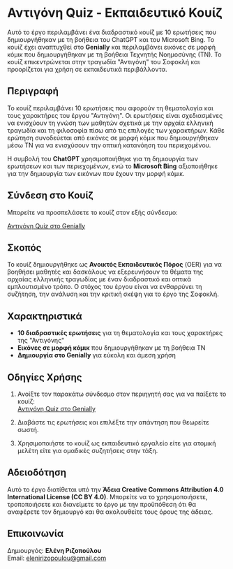 


# Αντιγόνη Quiz - Εκπαιδευτικό Κουίζ

Αυτό το έργο περιλαμβάνει ένα διαδραστικό κουίζ με 10 ερωτήσεις που δημιουργήθηκαν με τη βοήθεια του ChatGPT και του Microsoft Bing. Το κουίζ έχει αναπτυχθεί στο **Genially** και περιλαμβάνει εικόνες σε μορφή κόμικ που δημιουργήθηκαν με τη βοήθεια Τεχνητής Νοημοσύνης (ΤΝ). Το κουίζ επικεντρώνεται στην τραγωδία "Αντιγόνη" του Σοφοκλή και προορίζεται για χρήση σε εκπαιδευτικά περιβάλλοντα.

## Περιγραφή

Το κουίζ περιλαμβάνει 10 ερωτήσεις που αφορούν τη θεματολογία και τους χαρακτήρες του έργου "Αντιγόνη". Οι ερωτήσεις είναι σχεδιασμένες να ενισχύουν τη γνώση των μαθητών σχετικά με την αρχαία ελληνική τραγωδία και τη φιλοσοφία πίσω από τις επιλογές των χαρακτήρων. Κάθε ερώτηση συνοδεύεται από εικόνες σε μορφή κόμικ που δημιουργήθηκαν μέσω ΤΝ για να ενισχύσουν την οπτική κατανόηση του περιεχομένου.

Η συμβολή του **ChatGPT** χρησιμοποιήθηκε για τη δημιουργία των ερωτήσεων και των περιεχομένων, ενώ το **Microsoft Bing** αξιοποιήθηκε για την δημιουργία των εικόνων που έχουν την μορφή κόμικ.

## Σύνδεση στο Κουίζ

Μπορείτε να προσπελάσετε το κουίζ στον εξής σύνδεσμο:

[Αντιγόνη Quiz στο Genially](https://view.genially.com/675c19b3f113d25b3d7654ad/interactive-content-antigonh-quiz)

## Σκοπός

Το κουίζ δημιουργήθηκε ως **Ανοικτός Εκπαιδευτικός Πόρος** (OER) για να βοηθήσει μαθητές και δασκάλους να εξερευνήσουν τα θέματα της αρχαίας ελληνικής τραγωδίας με έναν διαδραστικό και οπτικά εμπλουτισμένο τρόπο. Ο στόχος του έργου είναι να ενθαρρύνει τη συζήτηση, την ανάλυση και την κριτική σκέψη για το έργο της Σοφοκλή.

## Χαρακτηριστικά

- **10 διαδραστικές ερωτήσεις** για τη θεματολογία και τους χαρακτήρες της "Αντιγόνης"
- **Εικόνες σε μορφή κόμικ** που δημιουργήθηκαν με τη βοήθεια ΤΝ
- **Δημιουργία στο Genially** για εύκολη και άμεση χρήση

## Οδηγίες Χρήσης

1. Ανοίξτε τον παρακάτω σύνδεσμο στον περιηγητή σας για να παίξετε το κουίζ:  
   [Αντιγόνη Quiz στο Genially](https://view.genially.com/675c19b3f113d25b3d7654ad/interactive-content-antigonh-quiz)
   
2. Διαβάστε τις ερωτήσεις και επιλέξτε την απάντηση που θεωρείτε σωστή.
   
3. Χρησιμοποιήστε το κουίζ ως εκπαιδευτικό εργαλείο είτε για ατομική μελέτη είτε για ομαδικές συζητήσεις στην τάξη.

## Αδειοδότηση

Αυτό το έργο διατίθεται υπό την **Άδεια Creative Commons Attribution 4.0 International License (CC BY 4.0)**. Μπορείτε να το χρησιμοποιήσετε, τροποποιήσετε και διανείμετε το έργο με την προϋπόθεση ότι θα αναφέρετε τον δημιουργό και θα ακολουθείτε τους όρους της άδειας.

## Επικοινωνία

Δημιουργός: **Ελένη Ριζοπούλου**  
Email: [elenirizopoulou@gmail.com](mailto:elenirizopoulou@gmail.com)

